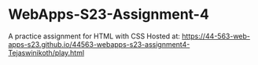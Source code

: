 # WebApps-S23-Assignment-4
A practice assignment for HTML with CSS
Hosted at: https://44-563-web-apps-s23.github.io/44563-webapps-s23-assignment4-Tejaswinikoth/play.html
